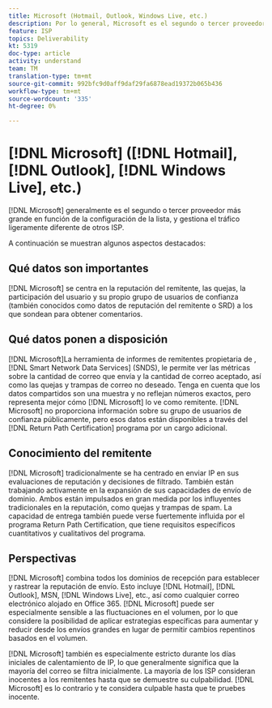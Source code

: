 ```yaml
---
title: Microsoft (Hotmail, Outlook, Windows Live, etc.)
description: Por lo general, Microsoft es el segundo o tercer proveedor más grande en función de la configuración de la lista y gestiona el tráfico ligeramente diferente de otros ISP.
feature: ISP
topics: Deliverability
kt: 5319
doc-type: article
activity: understand
team: TM
translation-type: tm+mt
source-git-commit: 992bfc9d0aff9daf29fa6878ead19372b065b436
workflow-type: tm+mt
source-wordcount: '335'
ht-degree: 0%

---
```



# [!DNL Microsoft] ([!DNL Hotmail], [!DNL Outlook], [!DNL Windows Live], etc.)

[!DNL Microsoft] generalmente es el segundo o tercer proveedor más grande en función de la configuración de la lista, y gestiona el tráfico ligeramente diferente de otros ISP.

A continuación se muestran algunos aspectos destacados:

## Qué datos son importantes

[!DNL Microsoft] se centra en la reputación del remitente, las quejas, la participación del usuario y su propio grupo de usuarios de confianza (también conocidos como datos de reputación del remitente o SRD) a los que sondean para obtener comentarios.

## Qué datos ponen a disposición

[!DNL Microsoft]La herramienta de informes de remitentes propietaria de ,  [!DNL Smart Network Data Services] (SNDS), le permite ver las métricas sobre la cantidad de correo que envía y la cantidad de correo aceptado, así como las quejas y trampas de correo no deseado. Tenga en cuenta que los datos compartidos son una muestra y no reflejan números exactos, pero representa mejor cómo [!DNL Microsoft] lo ve como remitente. [!DNL Microsoft] no proporciona información sobre su grupo de usuarios de confianza públicamente, pero esos datos están disponibles a través del  [!DNL Return Path Certification] programa por un cargo adicional.

## Conocimiento del remitente

[!DNL Microsoft] tradicionalmente se ha centrado en enviar IP en sus evaluaciones de reputación y decisiones de filtrado. También están trabajando activamente en la expansión de sus capacidades de envío de dominio. Ambos están impulsados en gran medida por los influyentes tradicionales en la reputación, como quejas y trampas de spam. La capacidad de entrega también puede verse fuertemente influida por el programa Return Path Certification, que tiene requisitos específicos cuantitativos y cualitativos del programa.

## Perspectivas

[!DNL Microsoft] combina todos los dominios de recepción para establecer y rastrear la reputación de envío. Esto incluye [!DNL Hotmail], [!DNL Outlook], MSN, [!DNL Windows Live], etc., así como cualquier correo electrónico alojado en Office 365. [!DNL Microsoft] puede ser especialmente sensible a las fluctuaciones en el volumen, por lo que considere la posibilidad de aplicar estrategias específicas para aumentar y reducir desde los envíos grandes en lugar de permitir cambios repentinos basados en el volumen.

[!DNL Microsoft] también es especialmente estricto durante los días iniciales de calentamiento de IP, lo que generalmente significa que la mayoría del correo se filtra inicialmente. La mayoría de los ISP consideran inocentes a los remitentes hasta que se demuestre su culpabilidad. [!DNL Microsoft] es lo contrario y te considera culpable hasta que te pruebes inocente.
